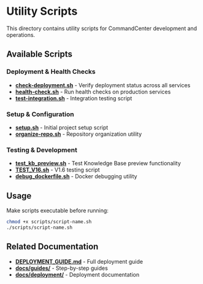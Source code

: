 # Utility Scripts

This directory contains utility scripts for CommandCenter development and operations.

## Available Scripts

### Deployment & Health Checks
- **[check-deployment.sh](check-deployment.sh)** - Verify deployment status across all services
- **[health-check.sh](health-check.sh)** - Run health checks on production services
- **[test-integration.sh](test-integration.sh)** - Integration testing script

### Setup & Configuration
- **[setup.sh](setup.sh)** - Initial project setup script
- **[organize-repo.sh](organize-repo.sh)** - Repository organization utility

### Testing & Development
- **[test_kb_preview.sh](test_kb_preview.sh)** - Test Knowledge Base preview functionality
- **[TEST_V16.sh](TEST_V16.sh)** - V1.6 testing script
- **[debug_dockerfile.sh](debug_dockerfile.sh)** - Docker debugging utility

## Usage

Make scripts executable before running:
```bash
chmod +x scripts/script-name.sh
./scripts/script-name.sh
```

## Related Documentation

- **[DEPLOYMENT_GUIDE.md](../DEPLOYMENT_GUIDE.md)** - Full deployment guide
- **[docs/guides/](../docs/guides/)** - Step-by-step guides
- **[docs/deployment/](../docs/deployment/)** - Deployment documentation

